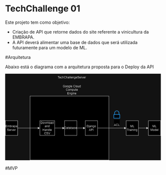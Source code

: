 # TechChallenge 01

Este projeto tem como objetivo:

- Criação de API que retorne dados do site referente a vinicultura da EMBRAPA.
- A API deverá alimentar uma base de dados que será utilizada futuramente para um modelo de ML.

#Arquitetura

Abaixo está o diagrama com a arquitetura proposta para o Deploy da API

![screenshot](arquitetura.png)


#MVP



